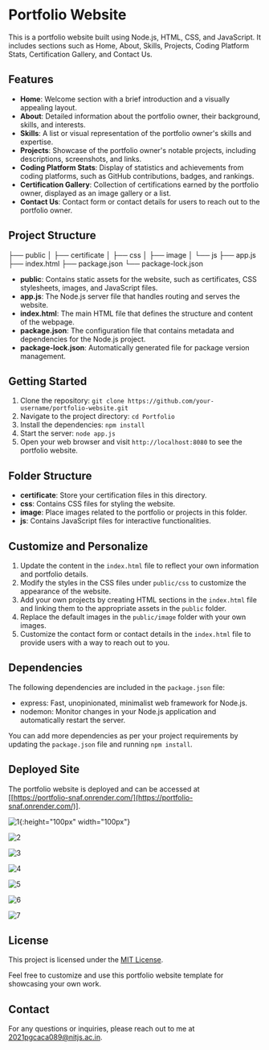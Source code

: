 # Portfolio Website

This is a portfolio website built using Node.js, HTML, CSS, and JavaScript. It includes sections such as Home, About, Skills, Projects, Coding Platform Stats, Certification Gallery, and Contact Us.

## Features

- **Home**: Welcome section with a brief introduction and a visually appealing layout.
- **About**: Detailed information about the portfolio owner, their background, skills, and interests.
- **Skills**: A list or visual representation of the portfolio owner's skills and expertise.
- **Projects**: Showcase of the portfolio owner's notable projects, including descriptions, screenshots, and links.
- **Coding Platform Stats**: Display of statistics and achievements from coding platforms, such as GitHub contributions, badges, and rankings.
- **Certification Gallery**: Collection of certifications earned by the portfolio owner, displayed as an image gallery or a list.
- **Contact Us**: Contact form or contact details for users to reach out to the portfolio owner.

## Project Structure

├── public
│ ├── certificate
│ ├── css
│ ├── image
│ └── js
├── app.js
├── index.html
├── package.json
└── package-lock.json


- **public**: Contains static assets for the website, such as certificates, CSS stylesheets, images, and JavaScript files.
- **app.js**: The Node.js server file that handles routing and serves the website.
- **index.html**: The main HTML file that defines the structure and content of the webpage.
- **package.json**: The configuration file that contains metadata and dependencies for the Node.js project.
- **package-lock.json**: Automatically generated file for package version management.

## Getting Started

1. Clone the repository: `git clone https://github.com/your-username/portfolio-website.git`
2. Navigate to the project directory: `cd Portfolio`
3. Install the dependencies: `npm install`
4. Start the server: `node app.js`
5. Open your web browser and visit `http://localhost:8080` to see the portfolio website.

## Folder Structure

- **certificate**: Store your certification files in this directory.
- **css**: Contains CSS files for styling the website.
- **image**: Place images related to the portfolio or projects in this folder.
- **js**: Contains JavaScript files for interactive functionalities.

## Customize and Personalize

1. Update the content in the `index.html` file to reflect your own information and portfolio details.
2. Modify the styles in the CSS files under `public/css` to customize the appearance of the website.
3. Add your own projects by creating HTML sections in the `index.html` file and linking them to the appropriate assets in the `public` folder.
4. Replace the default images in the `public/image` folder with your own images.
5. Customize the contact form or contact details in the `index.html` file to provide users with a way to reach out to you.

## Dependencies

The following dependencies are included in the `package.json` file:

- express: Fast, unopinionated, minimalist web framework for Node.js.
- nodemon: Monitor changes in your Node.js application and automatically restart the server.

You can add more dependencies as per your project requirements by updating the `package.json` file and running `npm install`.

## Deployed Site

The portfolio website is deployed and can be accessed at [[https://portfolio-snaf.onrender.com/](https://portfolio-snaf.onrender.com/)].

![1](https://github.com/Anuk-1511/Portfolio/assets/61133543/f4dd4df2-55e1-459d-b8a4-904da1e1850c){:height="100px" width="100px"}

![2](https://github.com/Anuk-1511/Portfolio/assets/61133543/934f2043-3dc6-4a76-9b5f-2412154590d4)

![3](https://github.com/Anuk-1511/Portfolio/assets/61133543/9da43e5f-0c4a-433c-bf3b-8184f23c3860)

![4](https://github.com/Anuk-1511/Portfolio/assets/61133543/51bd55ca-af97-4573-b1fc-4833deebc118)

![5](https://github.com/Anuk-1511/Portfolio/assets/61133543/81d94710-4985-4334-84b4-1fc731922d86)

![6](https://github.com/Anuk-1511/Portfolio/assets/61133543/4a7d7f56-7c08-4316-8041-bfb7584fa09d)

![7](https://github.com/Anuk-1511/Portfolio/assets/61133543/cd3a20aa-59f9-4189-9149-68e58e664a17)

## License

This project is licensed under the [MIT License](LICENSE).

Feel free to customize and use this portfolio website template for showcasing your own work.

## Contact

For any questions or inquiries, please reach out to me at [2021pgcaca089@nitjs.ac.in](mailto:y2021pgcaca089@nitjs.ac.in).
